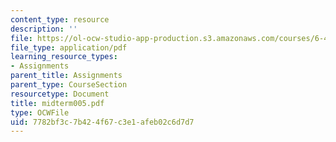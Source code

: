 ```yaml
---
content_type: resource
description: ''
file: https://ol-ocw-studio-app-production.s3.amazonaws.com/courses/6-451-principles-of-digital-communication-ii-spring-2005/7782bf3c7b424f67c3e1afeb02c6d7d7_midterm005.pdf
file_type: application/pdf
learning_resource_types:
- Assignments
parent_title: Assignments
parent_type: CourseSection
resourcetype: Document
title: midterm005.pdf
type: OCWFile
uid: 7782bf3c-7b42-4f67-c3e1-afeb02c6d7d7
---
```

